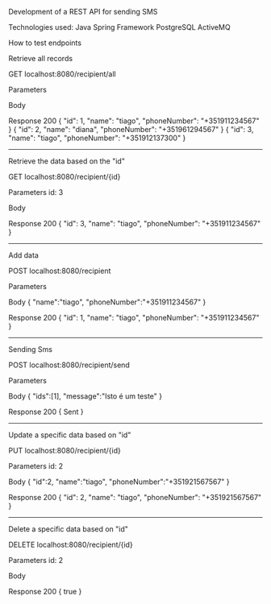 
Development of a REST API for sending SMS

Technologies used:
Java Spring Framework
PostgreSQL
ActiveMQ

How to test endpoints

Retrieve all records

GET	localhost:8080/recipient/all

Parameters

Body

Response 200
{
    "id": 1,
    "name": "tiago",
    "phoneNumber": "+351911234567"
}
{
    "id": 2,
    "name": "diana",
    "phoneNumber": "+351961294567"
}
{
    "id": 3,
    "name": "tiago",
    "phoneNumber": "+351912137300"
}

--------------------

Retrieve the data based on the "id"

GET	localhost:8080/recipient/{id}

Parameters
id: 3

Body

Response 200
{
    "id": 3,
    "name": "tiago",
    "phoneNumber": "+351911234567"
}

--------------------

Add data

POST	localhost:8080/recipient

Parameters

Body
{
    "name":"tiago",
    "phoneNumber":"+351911234567"
}

Response 200
{
    "id": 1,
    "name": "tiago",
    "phoneNumber": "+351911234567"
}

--------------------

Sending Sms

POST	localhost:8080/recipient/send

Parameters

Body
{
    "ids":[1],
    "message":"Isto é um teste"
}

Response 200
{
    Sent
}

--------------------

Update a specific data based on "id"

PUT	localhost:8080/recipient/{id}

Parameters
id: 2

Body
{
    "id":2,	
    "name":"tiago",
    "phoneNumber":"+351921567567"
}

Response 200
{
    "id": 2,
    "name": "tiago",
    "phoneNumber": "+351921567567"
}

--------------------

Delete a specific data based on "id"

DELETE	localhost:8080/recipient/{id}

Parameters
id: 2

Body

Response 200
{
    true
}

